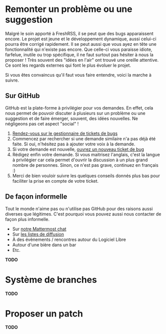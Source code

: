 # Remonter un problème ou une suggestion

Malgré le soin apporté à FreshRSS, il se peut que des bugs apparaissent
encore. Le projet est jeune et le développement dynamique, aussi celui-ci
pourra être corrigé rapidement. Il se peut aussi que vous ayez en tête une
fonctionnalité qui n'existe pas encore. Que celle-ci vous paraisse idiote,
farfelue, inutile ou trop spécifique, il ne faut surtout pas hésiter à nous
la proposer ! Très souvent des "idées en l'air" ont trouvé une oreille
attentive. Ce sont les regards externes qui font le plus évoluer le projet.

Si vous êtes convaincus qu'il faut vous faire entendre, voici la marche à
suivre.

## Sur GitHub

GitHub est la plate-forme à privilégier pour vos demandes. En effet, cela
nous permet de pouvoir discuter à plusieurs sur un problème ou une
suggestion et de faire émerger, souvent, des idées nouvelles. Ne négligeons
pas cet aspect "social" !

 1. [Rendez-vous sur le gestionnaire de tickets de
    bugs](https://github.com/FreshRSS/FreshRSS/issues)
 2. Commencez par rechercher si une demande similaire n'a pas déjà été
    faite. Si oui, n'hésitez pas à ajouter votre voix à la demande.
 3. Si votre demande est nouvelle, [ouvrez un nouveau ticket de
    bug](https://github.com/FreshRSS/FreshRSS/issues/new)
 4. Rédigez enfin votre demande. Si vous maitrisez l'anglais, c'est la
    langue à privilégier car cela permet d'ouvrir la discussion à un plus
    grand nombre de personnes. Sinon, ce n'est pas grave, continuez en
    français :)
 5. Merci de bien vouloir suivre les quelques conseils donnés plus bas pour
    faciliter la prise en compte de votre ticket.
 
## De façon informelle

Tout le monde n'aime pas ou n'utilise pas GitHub pour des raisons aussi
diverses que légitimes. C'est pourquoi vous pouvez aussi nous contacter de
façon plus informelle.

* Sur [notre Mattermost
  chat](https://framateam.org/signup_user_complete/?id=e2680d3e3128b9fac8fdb3003b0024ee)
* Sur [les listes de
  diffusion](https://freshrss.org/announce-of-the-mailing-lists.html)
* À des évènements / rencontres autour du Logiciel Libre
* Autour d'une bière dans un bar
* Etc.

**TODO**

# Système de branches

**TODO**

# Proposer un patch

**TODO**
